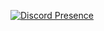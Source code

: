 [![Discord Presence](https://lanyard.cnrad.dev/api/1131236182899052696)](https://discord.com/users/1131236182899052696)
